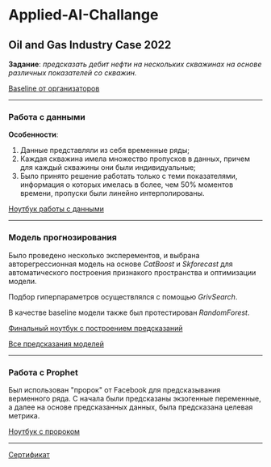 # Applied-AI-Challange
## Oil and Gas Industry Case 2022

__Задание__: _предсказать дебит нефти на нескольких скважинах на основе различных показателей со скважин._

[Baseline от организаторов](https://github.com/Myashka/Applied-AI-Challange/tree/main/baseline)

---
### Работа с данными
__Особенности__:
1. Данные представляли из себя временные ряды;
2. Каждая скважина имела множество пропусков в данных, причем для каждый скважины они были индивидуальные;
3. Было принято решение работать только с теми показателями, информация о которых имелась в более, чем 50% моментов времени, пропуски были линейно интерполированы.

[Ноутбук работы с данными](https://github.com/Myashka/Applied-AI-Challange/blob/main/Data%20exploring.ipynb)

---
### Модель прогнозирования
Было проведено несколько эксперементов, и выбрана авторегрессионная модель на основе _CatBoost_ и _Skforecast_ для автоматического построения признакого пространства и оптимизации модели.

Подбор гиперпараметров осуществлялся с помощью _GrivSearch_.

В качестве baseline модели также был протестирован _RandomForest_.

[Финальный ноутбук с построением предсказаний](https://github.com/Myashka/Applied-AI-Challange/blob/main/CatBoost_forecasting-3.ipynb)

[Все предсказания моделей](https://github.com/Myashka/Applied-AI-Challange/tree/main/Forecasts)

---
### Работа с Prophet
Был использован "пророк" от Facebook для предсказывания верменного ряда.
С начала были предсказаны экзогенные переменные, а далее на основе предсказанных данных, была предсказана целевая метрика.

[Ноутбук с пророком](https://github.com/Myashka/Applied-AI-Challange/blob/main/Prophet_forecasting.ipynb)

___
[Сертификат](https://github.com/Myashka/Applied-AI-Challange/blob/main/certificate.pdf)